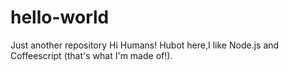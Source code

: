 # hello-world
Just another repository
Hi Humans!
Hubot here,I like Node.js and Coffeescript (that's what I'm made of!).
